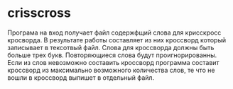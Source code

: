 # crisscross

Програма на вход получает файл содержфщий слова для крисскросс кросворда. В результате работы составляет из них кроссворд который записывает в тексотвый файл. Слова для кроссворда должны быть больше трех букв. Повторяющиеся слова будут проигнорированны. Если из слов невозможно составить кроссворд программа составит кроссворд из максимально возможного количества слов, те что не вошли в кроссворд выпишет в отдельный файл.
 
